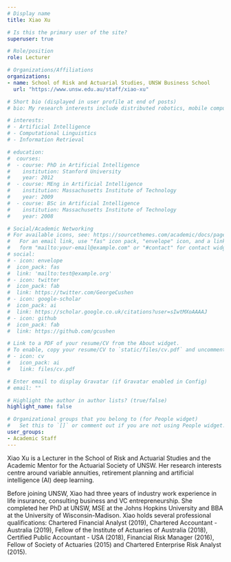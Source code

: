 ```yaml
---
# Display name
title: Xiao Xu

# Is this the primary user of the site?
superuser: true

# Role/position
role: Lecturer

# Organizations/Affiliations
organizations:
- name: School of Risk and Actuarial Studies, UNSW Business School
  url: "https://www.unsw.edu.au/staff/xiao-xu"

# Short bio (displayed in user profile at end of posts)
# bio: My research interests include distributed robotics, mobile computing and programmable matter.

# interests:
# - Artificial Intelligence
# - Computational Linguistics
# - Information Retrieval

# education:
#  courses:
#  - course: PhD in Artificial Intelligence
#    institution: Stanford University
#    year: 2012
#  - course: MEng in Artificial Intelligence
#    institution: Massachusetts Institute of Technology
#    year: 2009
#  - course: BSc in Artificial Intelligence
#    institution: Massachusetts Institute of Technology
#    year: 2008

# Social/Academic Networking
# For available icons, see: https://sourcethemes.com/academic/docs/page-builder/#icons
#   For an email link, use "fas" icon pack, "envelope" icon, and a link in the
#   form "mailto:your-email@example.com" or "#contact" for contact widget.
# social:
# - icon: envelope
#  icon_pack: fas
#  link: 'mailto:test@example.org'
# - icon: twitter
#  icon_pack: fab
#  link: https://twitter.com/GeorgeCushen
# - icon: google-scholar
#  icon_pack: ai
#  link: https://scholar.google.co.uk/citations?user=sIwtMXoAAAAJ
# - icon: github
#  icon_pack: fab
#  link: https://github.com/gcushen

# Link to a PDF of your resume/CV from the About widget.
# To enable, copy your resume/CV to `static/files/cv.pdf` and uncomment the lines below.
# - icon: cv
#   icon_pack: ai
#   link: files/cv.pdf

# Enter email to display Gravatar (if Gravatar enabled in Config)
# email: ""

# Highlight the author in author lists? (true/false)
highlight_name: false

# Organizational groups that you belong to (for People widget)
#   Set this to `[]` or comment out if you are not using People widget.
user_groups:
- Academic Staff
---
```


Xiao Xu is a Lecturer in the School of Risk and Actuarial Studies and the Academic Mentor for the Actuarial Society of UNSW. Her research interests centre around variable annuities, retirement planning and artificial intelligence (AI) deep learning. 

 Before joining UNSW, Xiao had three years of industry work experience in life insurance, consulting business and VC entrepreneurship. She completed her PhD at UNSW, MSE at the Johns Hopkins University and BBA at the University of Wisconsin-Madison. Xiao holds several professional qualifications: Chartered Financial Analyst (2019), Chartered Accountant - Australia (2019), Fellow of the Institute of Actuaries of Australia (2018), Certified Public Accountant - USA (2018), Financial Risk Manager (2016), Fellow of Society of Actuaries (2015) and Chartered Enterprise Risk Analyst (2015).
